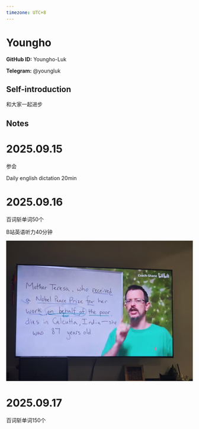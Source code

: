 ```yaml
---
timezone: UTC+8
---
```


# Youngho

**GitHub ID:** Youngho-Luk

**Telegram:** @youngluk

## Self-introduction

和大家一起进步

## Notes
<!-- Content_START -->
# 2025.09.15
<!-- DAILY_CHECKIN_2025-09-15_START -->
参会

Daily english dictation 20min
<!-- DAILY_CHECKIN_2025-09-15_END -->


# 2025.09.16
<!-- DAILY_CHECKIN_2025-09-16_START -->
百词斩单词50个

B站英语听力40分钟

![1000034087.jpg](https://raw.githubusercontent.com/IntensiveCoLearning/english_3rd/main/assets/Youngho-Luk/images/2025-09-16-1758025371650-1000034087.jpg)
<!-- DAILY_CHECKIN_2025-09-16_END -->


# 2025.09.17
<!-- DAILY_CHECKIN_2025-09-17_START -->
百词斩单词150个
<!-- DAILY_CHECKIN_2025-09-17_END -->
<!-- Content_END -->
